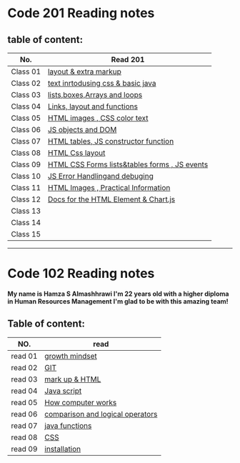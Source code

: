 # Code 201 Reading notes

## table of content:

 No. | Read 201                                         
 --- | ---------- 
Class 01 | [layout & extra markup](Class-01.md)             
Class 02 | [text inrtodusing css & basic java](Class-02.md) 
Class 03 | [lists,boxes,Arrays and loops](Class-03.md)      
Class 04 | [Links, layout and functions](Class-04.md)       
Class 05 | [HTML images , CSS color text](Class-05.md)                                             
Class 06 | [JS objects and DOM](Class-06.md)                                             
Class 07 | [HTML tables, JS constructor function](Class-07.md)                                             
Class 08 | [HTML Css layout](Class-08.md)                                             
Class 09 | [HTML CSS Forms lists&tables forms , JS events](Class-09.md)                                             
Class 10 | [JS Error Handlingand debuging](Class-10.md)                                             
Class 11 | [HTML Images , Practical Information](Class-11.md)                                             
Class 12 | [Docs for the HTML <canvas> Element & Chart.js](Class-12.md)                                            
Class 13 | []()                                             
Class 14 | []()                                             
Class 15 | []()                                             

----------------- 
# Code 102 Reading notes 

#### My name is Hamza S Almashhrawi I'm 22 years old with a higher diploma in Human Resources Management I'm glad to be with this amazing team! 

## Table of content:

 NO. | read                                          
 --- | -----------
read 01   | [growth mindset](Read1.md)                    
read 02   | [GIT](Read02.md)                              
read 03   | [mark up & HTML](Read03.md)                  
read 04   | [Java script](Read04a.md)                     
read 05   | [How computer works](Read04b.md)              
read 06   | [comparison and logical operators](Read05.md) 
read 07   | [java functions](Read06.md)                   
read 08   | [CSS](Read07.md)                              
read 09   | [installation](Read09.md)                     